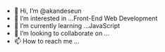 - 👋 Hi, I’m @akandeseun
- 👀 I’m interested in ...Front-End Web Development
- 🌱 I’m currently learning ...JavaScript
- 💞️ I’m looking to collaborate on ...
- 📫 How to reach me ...

<!---
akandeseun/akandeseun is a ✨ special ✨ repository because its `README.md` (this file) appears on your GitHub profile.
You can click the Preview link to take a look at your changes.
--->
